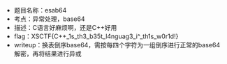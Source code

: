 - 题目名称：esab64
- 考点：异常处理，base64
- 描述：C语言好麻烦啊，还是C++好用
- flag：XSCTF{C++_1s_th3_b35t_l4nguag3_i^_th1s_w0r1d!}
- writeup：换表倒序base64，需按每四个字符为一组倒序进行正常的base64解密，再将结果进行异或
